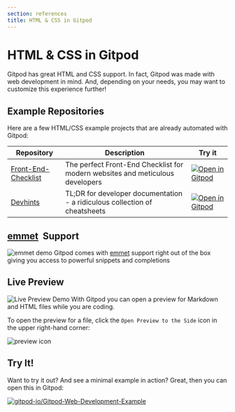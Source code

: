 ```yaml
---
section: references
title: HTML & CSS in Gitpod
---
```


<script context="module">
  export const prerender = true;
</script>

# HTML & CSS in Gitpod

Gitpod has great HTML and CSS support. In fact, Gitpod was made with web development in mind. And, depending on your needs, you may want to customize this experience further!

## Example Repositories

Here are a few HTML/CSS example projects that are already automated with Gitpod:

<div class="table-container">

| Repository                                                                 | Description                                                                   | Try it                                                                                                                                   |
| -------------------------------------------------------------------------- | ----------------------------------------------------------------------------- | ---------------------------------------------------------------------------------------------------------------------------------------- |
| [Front-End-Checklist](https://github.com/thedaviddias/Front-End-Checklist) | The perfect Front-End Checklist for modern websites and meticulous developers | [![Open in Gitpod](https://gitpod.io/button/open-in-gitpod.svg)](https://gitpod.io/#https://github.com/thedaviddias/Front-End-Checklist) |
| [Devhints](https://github.com/rstacruz/cheatsheets)                        | TL;DR for developer documentation - a ridiculous collection of cheatsheets    | [![Open in Gitpod](https://gitpod.io/button/open-in-gitpod.svg)](https://gitpod.io/#https://github.com/rstacruz/cheatsheets)             |

</div>

## [emmet](https://emmet.io/) &nbsp;Support

![emmet demo](.../../../static/images/docs/emmet.png)
Gitpod comes with [emmet](https://emmet.io/) support right out of the box giving you access to powerful snippets and completions

## Live Preview

![Live Preview Demo](.../../../static/images/docs/live_preview.png)
With Gitpod you can open a preview for Markdown and HTML files while you are coding.

To open the preview for a file, click the `Open Preview to the Side` icon in the upper right-hand corner:

![preview icon](.../../../static/images/docs/preview.png)

## Try It!

Want to try it out? And see a minimal example in action? Great, then you can open this in Gitpod:

[![gitpod-io/Gitpod-Web-Development-Example](https://gitpod.io/button/open-in-gitpod.svg)](https://gitpod.io/#https://github.com/gitpod-io/Gitpod-Web-Development-Example)
